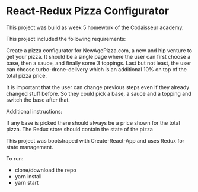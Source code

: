 # React-Redux Pizza Configurator
This project was build as week 5 homework of the Codaisseur academy.

This project included the following requirements:

Create a pizza configurator for NewAgePizza.com, a new and hip venture to get your pizza. It should be a single page where the user can first choose a base, then a sauce, and finally some 3 toppings. Last but not least, the user can choose turbo-drone-delivery which is an additional 10% on top of the total pizza price.

It is important that the user can change previous steps even if they already changed stuff before. So they could pick a base, a sauce and a topping and switch the base after that.

Additional instructions:

   If any base is picked there should always be a price shown for the total pizza.
   The Redux store should contain the state of the pizza

This project was bootstraped with Create-React-App and uses Redux for state management.

To run:
- clone/download the repo
- yarn install
- yarn start
